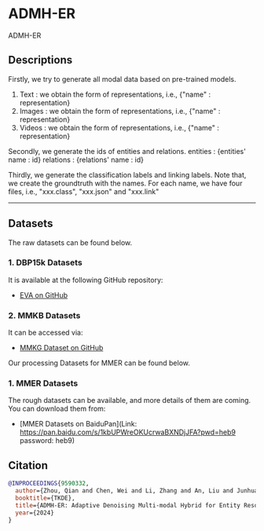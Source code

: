 # ADMH-ER
ADMH-ER

## Descriptions

Firstly, we try to generate all modal data based on pre-trained models.
1) Text : we obtain the form of representations, i.e., {"name" : representation}
2) Images : we obtain the form of representations, i.e., {"name" : representation}
3) Videos : we obtain the form of representations, i.e., {"name" : representation}

Secondly, we generate the ids of entities and relations.
entities : {entities' name : id}
relations : {relations' name : id}

Thirdly, we generate the classification labels and linking labels.
Note that, we create the groundtruth with the names.
For each name, we have four files, i.e., "xxx.class", "xxx.json" and "xxx.link"

---

## Datasets

The raw datasets can be found below.
### 1. DBP15k Datasets

It is available at the following GitHub repository:
- [EVA on GitHub](https://github.com/cambridgeltl/eva)


### 2. MMKB Datasets

It can be accessed via:
- [MMKG Dataset on GitHub](https://github.com/mniepert/mmkb)

Our processing Datasets for MMER can be found below.
### 1. MMER Datasets
The rough datasets can be available, and more details of them are coming. You can download them from:
- [MMER Datasets on BaiduPan](Link: https://pan.baidu.com/s/1kbUPWreOKUcrwaBXNDjJFA?pwd=heb9 password: heb9)

## Citation
```bibtex
@INPROCEEDINGS{9590332,
  author={Zhou, Qian and Chen, Wei and Li, Zhang and An, Liu and Junhua, Fang and Zhao, Lei},
  booktitle={TKDE}, 
  title={ADMH-ER: Adaptive Denoising Multi-modal Hybrid for Entity Resolution}, 
  year={2024}
}
